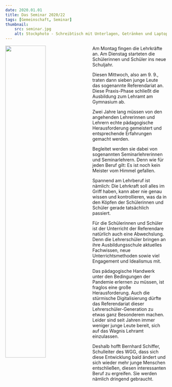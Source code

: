 ```yaml
---
date: 2020.01.01
title: Das Seminar 2020/22
tags: [Gemeinschaft, Seminar]
thumbnail: 
    src: seminar.jpg
    alt: Stockphoto - Schreibtisch mit Unterlagen, Getränken und Laptop
---
```



<img src="/images/Seminar2020_22_WGG1klein.jpg" alt="" style="float:left; width:50%; margin-right:20px">

<p>
Am Montag fingen die Lehrkräfte an. Am Dienstag starteten die Schülerinnen und Schüler ins neue Schuljahr. 

Diesen Mittwoch, also am 9. 9., 
traten dann sieben junge Leute das sogenannte Referendariat an. Diese Praxis-Phase schließt die Ausbildung zum Lehramt am Gymnasium ab. 

Zwei Jahre lang müssen von den angehenden Lehrerinnen und Lehrern echte pädagogische Herausforderung gemeistert und entsprechende Erfahrungen gemacht werden.

Begleitet werden sie dabei von sogenannten Seminarlehrerinnen und Seminarlehrern. Denn wie für jeden Beruf gilt: Es ist noch kein Meister vom Himmel gefallen.

Spannend am Lehrberuf ist nämlich: Die Lehrkraft soll alles im Griff haben, kann aber nie genau wissen und kontrollieren, was da in den Köpfen der Schülerinnen 
und Schüler gerade tatsächlich passiert.

Für die Schülerinnen und  Schüler ist der Unterricht der Referendare natürlich auch eine Abwechslung. Denn die Lehrerschüler
bringen an ihre Ausbildungsschule aktuelles Fachwissen, neue Unterrichtsmethoden sowie viel Engagement und Idealismus mit. 

Das pädagogische Handwerk unter den 
Bedingungen der Pandemie erlernen zu müssen, ist fraglos eine große Herausforderung. Auch die stürmische Digitalisierung dürfte das Referendariat dieser 
Lehrerschüler-Generation zu etwas ganz Besonderem machen. Leider sind seit Jahren immer weniger junge Leute bereit, sich auf das Wagnis Lehramt einzulassen. 

Deshalb hofft Bernhard Schiffer, Schulleiter des WGG, dass sich diese Entwicklung bald ändert und sich wieder mehr junge Menschen entschließen,
diesen interessanten Beruf zu ergreifen. Sie werden nämlich dringend gebraucht.</p>